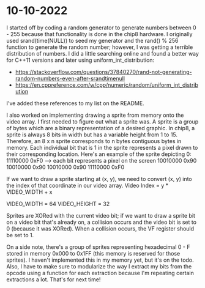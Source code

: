 # 10-10-2022

I started off by coding a random generator to generate numbers between 0 - 255 because that functionality is done in the chip8 hardware.
I originally used srand(time(NULL)) to seed my generator and the rand() % 256 function to generate the random number; however, I was getting a terrible distribution of numbers. I did a little searching online and found a better way for C++11 versions and later using uniform_int_distribution:
- https://stackoverflow.com/questions/37840270/rand-not-generating-random-numbers-even-after-srandtimenull
- https://en.cppreference.com/w/cpp/numeric/random/uniform_int_distribution

I've added these references to my list on the README. 

I also worked on implementing drawing a sprite from memory onto the video array. I first needed to figure out what a sprite was. A sprite is a
group of bytes which are a binary representation of a desired graphic. In chip8, a sprite is always 8 bits in width but has a variable height from
1 to 15. Therefore, an 8 x n sprite corresponds to n bytes contiguous bytes in memory. Each individual bit that is 1 in the sprite represents
a pixel drawn to their corresponding location. Here's an example of the sprite depicting 0:
    11110000 0xF0 --> each bit represents a pixel on the screen
    10010000 0x90
    10010000 0x90
    10010000 0x90
    11110000 0xF0

If we want to draw a sprite starting at (x, y), we need to convert (x, y) into the index of that coordinate in our video array.
Video Index = y * VIDEO_WIDTH + x

VIDEO_WIDTH = 64
VIDEO_HEIGHT = 32

Sprites are XORed with the current video bit; if we want to draw a sprite bit on a video bit that's already on, a collision occurs and the 
video bit is set to 0 (because it was XORed). When a collision occurs, the VF register should be set to 1.

On a side note, there's a group of sprites representing hexadecimal 0 - F stored in memory 0x000 to 0x1FF (this memory is reserved for those
sprites). I haven't implemented this in my memory yet, but it's on the todo. Also, I have to make sure to modularize the way I extract
my bits from the opcode using a function for each extraction because I'm repeating certain extractions a lot. That's for next time!